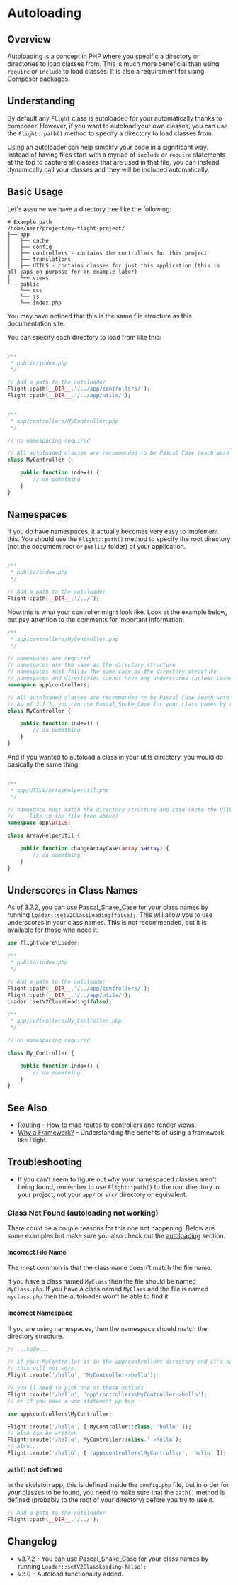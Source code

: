 # Autoloading

## Overview

Autoloading is a concept in PHP where you specific a directory or directories to load classes from. This is much more beneficial than using `require` or `include` to load classes. It is also a requirement for using Composer packages.

## Understanding

By default any `Flight` class is autoloaded for your automatically thanks to composer. However, if you want to autoload your own classes, you can use the `Flight::path()` method to specify a directory to load classes from.

Using an autoloader can help simplify your code in a significant way. Instead of having files start with a myriad of `include` or `require` statements at the top to capture all classes that are used in that file, you can instead dynamically call your classes and they will be included automatically.

## Basic Usage

Let's assume we have a directory tree like the following:

```text
# Example path
/home/user/project/my-flight-project/
├── app
│   ├── cache
│   ├── config
│   ├── controllers - contains the controllers for this project
│   ├── translations
│   ├── UTILS - contains classes for just this application (this is all caps on purpose for an example later)
│   └── views
└── public
    └── css
	└── js
	└── index.php
```

You may have noticed that this is the same file structure as this documentation site.

You can specify each directory to load from like this:

```php

/**
 * public/index.php
 */

// Add a path to the autoloader
Flight::path(__DIR__.'/../app/controllers/');
Flight::path(__DIR__.'/../app/utils/');


/**
 * app/controllers/MyController.php
 */

// no namespacing required

// All autoloaded classes are recommended to be Pascal Case (each word capitalized, no spaces)
class MyController {

	public function index() {
		// do something
	}
}
```

## Namespaces

If you do have namespaces, it actually becomes very easy to implement this. You should use the `Flight::path()` method to specify the root directory (not the document root or `public/` folder) of your application.

```php

/**
 * public/index.php
 */

// Add a path to the autoloader
Flight::path(__DIR__.'/../');
```

Now this is what your controller might look like. Look at the example below, but pay attention to the comments for important information.

```php
/**
 * app/controllers/MyController.php
 */

// namespaces are required
// namespaces are the same as the directory structure
// namespaces must follow the same case as the directory structure
// namespaces and directories cannot have any underscores (unless Loader::setV2ClassLoading(false) is set)
namespace app\controllers;

// All autoloaded classes are recommended to be Pascal Case (each word capitalized, no spaces)
// As of 3.7.2, you can use Pascal_Snake_Case for your class names by running Loader::setV2ClassLoading(false);
class MyController {

	public function index() {
		// do something
	}
}
```

And if you wanted to autoload a class in your utils directory, you would do basically the same thing:

```php

/**
 * app/UTILS/ArrayHelperUtil.php
 */

// namespace must match the directory structure and case (note the UTILS directory is all caps
//     like in the file tree above)
namespace app\UTILS;

class ArrayHelperUtil {

	public function changeArrayCase(array $array) {
		// do something
	}
}
```

## Underscores in Class Names

As of 3.7.2, you can use Pascal_Snake_Case for your class names by running `Loader::setV2ClassLoading(false);`. 
This will allow you to use underscores in your class names. 
This is not recommended, but it is available for those who need it.

```php
use flight\core\Loader;

/**
 * public/index.php
 */

// Add a path to the autoloader
Flight::path(__DIR__.'/../app/controllers/');
Flight::path(__DIR__.'/../app/utils/');
Loader::setV2ClassLoading(false);

/**
 * app/controllers/My_Controller.php
 */

// no namespacing required

class My_Controller {

	public function index() {
		// do something
	}
}
```

## See Also
- [Routing](/learn/routing) - How to map routes to controllers and render views.
- [Why a Framework?](/learn/why-frameworks) - Understanding the benefits of using a framework like Flight.

## Troubleshooting
- If you can't seem to figure out why your namespaced classes aren't being found, remember to use `Flight::path()` to the root directory in your project, not your `app/` or `src/` directory or equivalent.

### Class Not Found (autoloading not working)

There could be a couple reasons for this one not happening. Below are some examples but make sure you also check out the [autoloading](/learn/autoloading) section.

#### Incorrect File Name
The most common is that the class name doesn't match the file name.

If you have a class named `MyClass` then the file should be named `MyClass.php`. If you have a class named `MyClass` and the file is named `myclass.php` 
then the autoloader won't be able to find it.

#### Incorrect Namespace
If you are using namespaces, then the namespace should match the directory structure.

```php
// ...code...

// if your MyController is in the app/controllers directory and it's namespaced
// this will not work.
Flight::route('/hello', 'MyController->hello');

// you'll need to pick one of these options
Flight::route('/hello', 'app\controllers\MyController->hello');
// or if you have a use statement up top

use app\controllers\MyController;

Flight::route('/hello', [ MyController::class, 'hello' ]);
// also can be written
Flight::route('/hello', MyController::class.'->hello');
// also...
Flight::route('/hello', [ 'app\controllers\MyController', 'hello' ]);
```

#### `path()` not defined

In the skeleton app, this is defined inside the `config.php` file, but in order for your classes to be found, you need to make sure that the `path()`
method is defined (probably to the root of your directory) before you try to use it.

```php
// Add a path to the autoloader
Flight::path(__DIR__.'/../');
```

## Changelog
- v3.7.2 - You can use Pascal_Snake_Case for your class names by running `Loader::setV2ClassLoading(false);`
- v2.0 - Autoload functionality added.